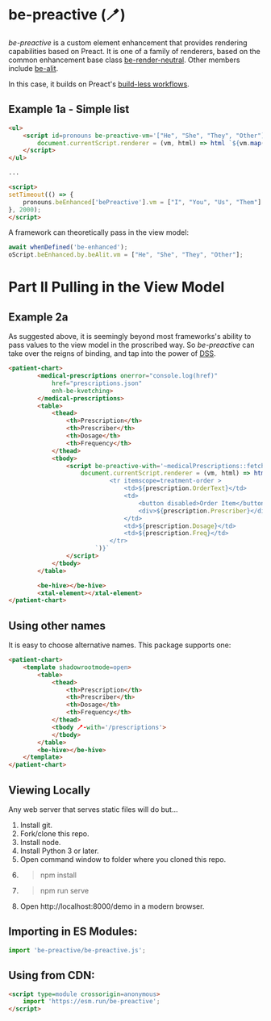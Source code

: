 # be-preactive (🪥)

*be-preactive* is a custom element enhancement that provides rendering capabilities based on Preact.  It is one of a family of renderers, based on the common enhancement base class [be-render-neutral](https://github.com/bahrus/be-render-neutral).  Other members include [be-alit](https://github.com/bahrus/be-alit).


In this case, it builds on Preact's [build-less workflows](https://preactjs.com/guide/v10/no-build-workflows).

## Example 1a - Simple list

```html
<ul>
    <script id=pronouns be-preactive-vm='["He", "She", "They", "Other"]'>
        document.currentScript.renderer = (vm, html) => html `${vm.map(i => html`<li>${i}</li>`)}`;
    </script>
</ul>

...

<script>
setTimeout(() => {
    pronouns.beEnhanced['bePreactive'].vm = ["I", "You", "Us", "Them"]
}, 2000);
</script>
```

A framework can theoretically pass in the view model:

```JavaScript
await whenDefined('be-enhanced');
oScript.beEnhanced.by.beAlit.vm = ["He", "She", "They", "Other"];
```

# Part II Pulling in the View Model

## Example 2a

As suggested above, it is seemingly beyond most frameworks's ability to pass values to the view model in the proscribed  way.  So *be-preactive* can take over the reigns of binding, and tap into the power of [DSS](https://github.com/bahrus/trans-render/wiki/VIII.--Directed-Scoped-Specifiers-(DSS)).

```html
<patient-chart>
        <medical-prescriptions onerror="console.log(href)"
            href="prescriptions.json" 
            enh-be-kvetching>
        </medical-prescriptions>
        <table>
            <thead>
                <th>Prescription</th>
                <th>Prescriber</th>
                <th>Dosage</th>
                <th>Frequency</th>
            </thead>
            <tbody>
                <script be-preactive-with='~medicalPrescriptions::fetch-complete'>
                    document.currentScript.renderer = (vm, html) => html`${vm.map(prescription => html`
                            <tr itemscope=treatment-order >
                                <td>${prescription.OrderText}</td>
                                <td>
                                    <button disabled>Order Item</button>
                                    <div>${prescription.Prescriber}</div>
                                </td>
                                <td>${prescription.Dosage}</td>
                                <td>${prescription.Freq}</td>
                            </tr>
                        `)}`
                </script>
            </tbody>
        </table>

        <be-hive></be-hive>
        <xtal-element></xtal-element>
</patient-chart>
```

## Using other names

It is easy to choose alternative names.  This package supports one:

```html
<patient-chart>
    <template shadowrootmode=open>
        <table>
            <thead>
                <th>Prescription</th>
                <th>Prescriber</th>
                <th>Dosage</th>
                <th>Frequency</th>
            </thead>
            <tbody 🪥-with='/prescriptions'>
            </tbody>
        </table>
        <be-hive></be-hive>
    </template>
</patient-chart>
```

## Viewing Locally

Any web server that serves static files will do but...

1.  Install git.
2.  Fork/clone this repo.
3.  Install node.
4.  Install Python 3 or later.
5.  Open command window to folder where you cloned this repo.
6.  > npm install
7.  > npm run serve
8.  Open http://localhost:8000/demo in a modern browser.

## Importing in ES Modules:

```JavaScript
import 'be-preactive/be-preactive.js';

```

## Using from CDN:

```html
<script type=module crossorigin=anonymous>
    import 'https://esm.run/be-preactive';
</script>
```


